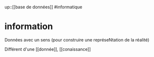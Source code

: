 up::[[base de données]]
#informatique 
# information

Données avec un sens (pour construire une représeNtation de la réalité)


Différent d'une [[donnée]], [[conaissance]]

